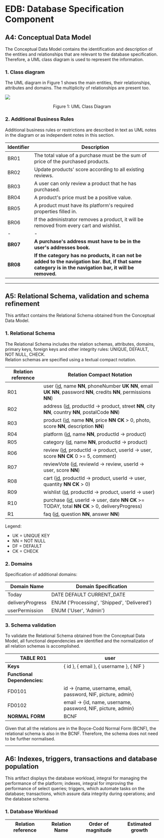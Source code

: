 # EDB: Database Specification Component

## A4: Conceptual Data Model

The Conceptual Data Model contains the identification and description of the entities and relationships that are relevant to the database specification. Therefore, a UML class diagram is used to represent the information.

### 1. Class diagram

The UML diagram in Figure 1 shows the main entities, their relationships, attributes and domains. The multiplicity of relationships are present too.

![](imagens/UML.png)

<figcaption align= "center">Figure 1: UML Class Diagram</figcaption></p>

### 2. Additional Business Rules

Additional business rules or restrictions are described in text as UML notes in the diagram or as independent notes in this section.

| Identifier | Description |
|-----------------|--------------------------|
| BR01 | The total value of a purchase must be the sum of price of the purchased products. |
| BR02 | Update products' score according to all existing reviews. |
| BR03 | A user can only review a product that he has purchased. |
| BR04 | A product's price must be a positive value. |
| BR05 | A product must have its platform's required properties filled in. |
| BR06 | If the administrator removes a product, it will be removed from every cart and wishlist. |
| - | - |
| **BR07** | **A purchase's address must have to be in the user's addresses book.** |
| **BR08** | **If the category has no products, it can not be added to the navigation bar. But, if that same category is in the navigation bar, it will be removed.** |


---


## A5: Relational Schema, validation and schema refinement

This artifact contains the Relational Schema obtained from the Conceptual Data Model.

### 1. Relational Schema

The Relational Schema includes the relation schemas, attributes, domains, primary keys, foreign keys and other integrity rules: UNIQUE, DEFAULT, NOT NULL, CHECK.  
Relation schemas are specified using a textual compact notation. 


| Relation reference | Relation Compact Notation                        |
| ------------------ | ------------------------------------------------ |
| R01                | user (<u>id</u>, name __NN__, phoneNumber __UK__ __NN__, email __UK__ __NN__, password __NN__, credits __NN__, permissions __NN__)                    |
| R02                | address (<u>id</u>, productId -> product, street __NN__, city __NN__, country __NN__, postalCode __NN__)
| R03                | product (<u>id</u>, name __NN__, price __NN__ __CK__ > 0, photo, score __NN__, description __NN__)
| R04                | platform (<u>id</u>, name __NN__, productId -> product) |
| R05                | category (<u>id</u>, name __NN__, productId -> product) |
| R06                | review (<u>id</u>, productId -> product, userId -> user, score __NN__ __CK__ 0 >= 5, comment) |
| R07                | reviewVote (<u>id</u>, reviewId -> review, userId -> user, score __NN__) |
| R08                | cart (<u>id</u>, productId -> product, userId -> user, quantity __NN__ __CK__ > 0) |
| R09                | wishlist (<u>id</u>, productId -> product, userId -> user) |
| R10                | purchase (<u>id</u>, userId -> user, date __NN__ __CK__ >= TODAY, total __NN__ __CK__ > 0, deliveryProgress) |
| R1                | faq (<u>id</u>, question __NN__, answer __NN__)

Legend:

* UK = UNIQUE KEY
* NN = NOT NULL
* DF = DEFAULT
* CK = CHECK

### 2. Domains

Specification of additional domains:

| Domain Name | Domain Specification           |
| ----------- | ------------------------------ |
| Today	      | DATE DEFAULT CURRENT_DATE      |
| deliveryProgress    | ENUM ('Processing', 'Shipped', 'Delivered') |
| userPermission    | ENUM ('User', 'Admin') |

### 3. Schema validation

To validate the Relational Schema obtained from the Conceptual Data Model, all functional dependencies are identified and the normalization of all relation schemas is accomplished. 

| **TABLE R01**   | user               |
| --------------  | ---                |
| **Keys**        | { id }, { email }, { username }, { NIF }  |
| **Functional Dependencies:** |       |
| FD0101          | id → {name, username, email, password, NIF, picture, admin} |
| FD0102          | email → {id, name, username, password, NIF, picture, admin} |
| **NORMAL FORM** | BCNF               |

Given that all the relations are in the Boyce-Codd Normal Form (BCNF), the relational schema is also in the BCNF. Therefore, the schema does not need to be further normalised.  


---


## A6: Indexes, triggers, transactions and database population

This artifact displays the database workload, integral for managing the performance of the platform; indexes, integral for improving the performance of select queries; triggers, which automate tasks on the database; transactions, which assure data integrity during operations; and the database schema.

### 1. Database Workload

| **Relation reference** | **Relation Name** | **Order of magnitude**        | **Estimated growth** |
| --- | --- | --- | --- |
